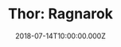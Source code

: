 ---
title: "Thor: Ragnarok"
year: 2017
date: 2018-07-14T10:00:00.000Z
permalink: /almanac/movies/2018-07-14-thor-ragnarok/index.html
rating: 3
---